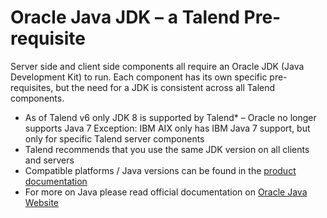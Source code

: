 # Oracle Java JDK – a Talend Pre-requisite
Server side and client side components all require an Oracle JDK (Java Development Kit) to run. Each component has its own specific pre-requisites, but the need for a JDK is consistent across all Talend components.

- As of Talend v6 only JDK 8 is supported by Talend* – Oracle no longer supports Java 7
  Exception: IBM AIX only has IBM Java 7 support, but only for specific Talend server components
- Talend recommends that you use the same JDK version on all clients and servers
- Compatible platforms / Java versions can be found in the [product documentation][product documentation]
- For more on Java please read official documentation on [Oracle Java Website][Java]

<!-- links -->
[Java]: https://docs.oracle.com/javase/8/ "JDK 8"
[product documentation]: https://help.talend.com/reader/RexlZLQDFJ5kZX15Y4ZebQ/WwuniyNr4hf4hn62WSyQww "Talend Data Integration Installation Guide for Windows"

